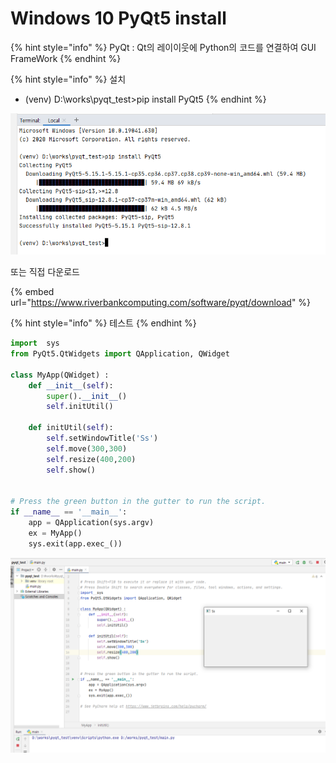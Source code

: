 # Windows 10 PyQt5 install

{% hint style="info" %}
PyQt : Qt의 레이이웃에 Python의 코드를 연결하여 GUI FrameWork
{% endhint %}

{% hint style="info" %}
설치

* \(venv\) D:\works\pyqt\_test&gt;pip install PyQt5 
{% endhint %}

![](../.gitbook/assets/image%20%28298%29.png)

또는 직접 다운로드

{% embed url="https://www.riverbankcomputing.com/software/pyqt/download" %}

{% hint style="info" %}
테스트 
{% endhint %}

```python
import  sys
from PyQt5.QtWidgets import QApplication, QWidget

class MyApp(QWidget) :
    def __init__(self):
        super().__init__()
        self.initUtil()

    def initUtil(self):
        self.setWindowTitle('Ss')
        self.move(300,300)
        self.resize(400,200)
        self.show()


# Press the green button in the gutter to run the script.
if __name__ == '__main__':
    app = QApplication(sys.argv)
    ex = MyApp()
    sys.exit(app.exec_())
```

![](../.gitbook/assets/image%20%28299%29.png)



